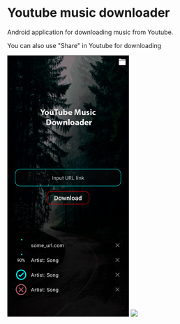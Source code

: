 # Youtube music downloader
Android application for downloading music from Youtube.

You can also use "Share" in Youtube for downloading

<img src="application_preview.png" height="600">
<img src="application_preview_share.png" height="600">